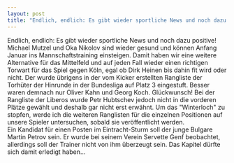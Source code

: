 ```yaml
---
layout: post
title: "Endlich, endlich: Es gibt wieder sportliche News und noch dazu positive!"
---
```


Endlich, endlich: Es gibt wieder sportliche News und noch dazu positive! Michael Mutzel und Oka Nikolov sind wieder gesund und können Anfang Januar ins Mannschaftstraining einsteigen. Damit haben wir eine weitere Alternative für das Mittelfeld und auf jeden Fall wieder einen richtigen Torwart für das Spiel gegen Köln, egal ob Dirk Heinen bis dahin fit wird oder nicht. Der wurde übrigens in der vom Kicker erstellten Rangliste der Torhüter der Hinrunde in der Bundesliga auf Platz 3 eingestuft. Besser waren demnach nur Oliver Kahn und Georg Koch. Glückwunsch! Bei der Rangliste der Liberos wurde Petr Hubtschev jedoch nicht in die vorderen Plätze gewählt und deshalb gar nicht erst erwähnt. Um das "Winterloch" zu stopfen, werde ich die weiteren Ranglisten für die einzelnen Positionen auf unsere Spieler untersuchen, sobald sie veröffentlicht werden.  
Ein Kandidat für einen Posten im Eintracht-Sturm soll der junge Bulgare Martin Petrov sein. Er wurde bei seinem Verein Servette Genf beobachtet, allerdings soll der Trainer nicht von ihm überzeugt sein. Das Kapitel dürfte sich damit erledigt haben...

